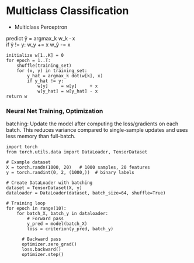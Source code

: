  # Multiclass Classification

 - Multiclass Perceptron

predict ŷ = argmax_k w_k · x  
if ŷ != y:
    w_y      += x
    w_ŷ      -= x

```
initialize w[1..K] = 0
for epoch = 1..T:
    shuffle(training_set)
    for (x, y) in training_set:
        y_hat = argmax_k dot(w[k], x)       
        if y_hat != y:
            w[y]     = w[y]     + x
            w[y_hat] = w[y_hat] - x
return w
```


### Neural Net Training, Optimization
  batching: Update the model after computing the loss/gradients on each batch.
            This reduces variance compared to single-sample updates and uses less memory than full-batch.
  ```
  import torch
  from torch.utils.data import DataLoader, TensorDataset
  
  # Example dataset
  X = torch.randn(1000, 20)   # 1000 samples, 20 features
  y = torch.randint(0, 2, (1000,))  # binary labels
  
  # Create DataLoader with batching
  dataset = TensorDataset(X, y)
  dataloader = DataLoader(dataset, batch_size=64, shuffle=True)
  
  # Training loop
  for epoch in range(10):
      for batch_X, batch_y in dataloader:
          # Forward pass
          y_pred = model(batch_X)
          loss = criterion(y_pred, batch_y)

        # Backward pass
        optimizer.zero_grad()
        loss.backward()
        optimizer.step()
```
